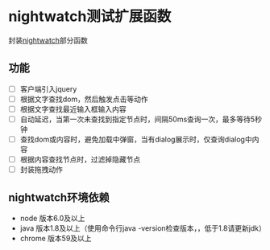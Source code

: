 # nightwatch测试扩展函数
  封装[nightwatch](http://nightwatchjs.org/gettingstarted)部分函数

## 功能
- [ ] 客户端引入jquery
- [ ] 根据文字查找dom，然后触发点击等动作
- [ ] 根据文字查找最近输入框输入内容
- [ ] 自动延迟，当第一次未查找到指定节点时，间隔50ms查询一次，最多等待5秒钟
- [ ] 查找dom或内容时，避免加载中弹窗，当有dialog展示时，仅查询dialog中内容
- [ ] 根据内容查找节点时，过滤掉隐藏节点
- [ ] 封装拖拽动作

## nightwatch环境依赖
* node 版本6.0及以上
* java 版本1.8及以上（使用命令行java -version检查版本，，低于1.8请更新jdk）
* chrome 版本59及以上